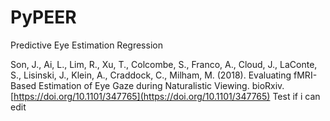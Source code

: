 # PyPEER
Predictive Eye Estimation Regression

Son, J., Ai, L., Lim, R., Xu, T., Colcombe, S., Franco, A., Cloud, J., LaConte, S., Lisinski, J., Klein, A., Craddock, C., Milham, M. (2018). Evaluating fMRI-Based Estimation of Eye Gaze during Naturalistic Viewing. bioRxiv. [https://doi.org/10.1101/347765](https://doi.org/10.1101/347765)
Test if i can edit
